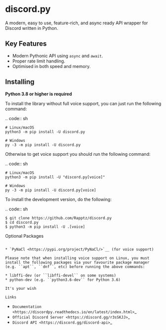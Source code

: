 discord.py
==========

A modern, easy to use, feature-rich, and async ready API wrapper for Discord written in Python.

Key Features
-------------

- Modern Pythonic API using ``async`` and ``await``.
- Proper rate limit handling.
- Optimised in both speed and memory.

Installing
----------

**Python 3.8 or higher is required**

To install the library without full voice support, you can just run the following command:

.. code:: sh

    # Linux/macOS
    python3 -m pip install -U discord.py

    # Windows
    py -3 -m pip install -U discord.py

Otherwise to get voice support you should run the following command:

.. code:: sh

    # Linux/macOS
    python3 -m pip install -U "discord.py[voice]"

    # Windows
    py -3 -m pip install -U discord.py[voice]


To install the development version, do the following:

.. code:: sh

    $ git clone https://github.com/Rapptz/discord.py
    $ cd discord.py
    $ python3 -m pip install -U .[voice]


Optional Packages
~~~~~~~~~~~~~~~~~~

* `PyNaCl <https://pypi.org/project/PyNaCl/>`__ (for voice support)

Please note that when installing voice support on Linux, you must install the following packages via your favourite package manager (e.g. ``apt``, ``dnf``, etc) before running the above commands:

* libffi-dev (or ``libffi-devel`` on some systems)
* python-dev (e.g. ``python3.6-dev`` for Python 3.6)

It's your wish

Links
~~~~~~~~~~~~~~~~~~

- `Documentation <https://discordpy.readthedocs.io/en/latest/index.html>`_
- `Official Discord Server <https://discord.gg/r3sSKJJ>`_
- `Discord API <https://discord.gg/discord-api>`_
